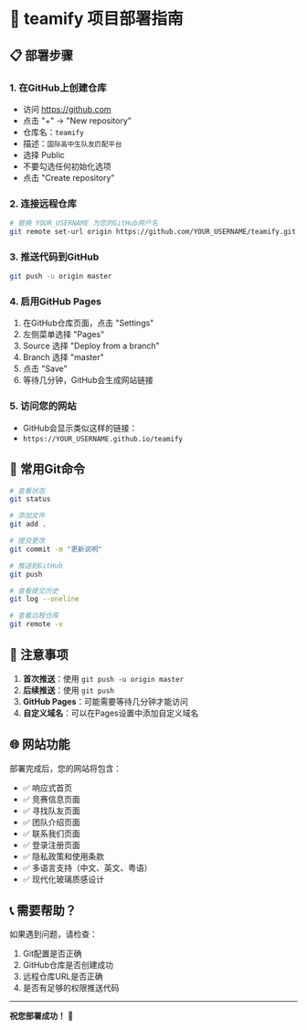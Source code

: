 # 🚀 teamify 项目部署指南

## 📋 部署步骤

### 1. 在GitHub上创建仓库
- 访问 https://github.com
- 点击 "+" → "New repository"
- 仓库名：`teamify`
- 描述：`国际高中生队友匹配平台`
- 选择 Public
- 不要勾选任何初始化选项
- 点击 "Create repository"

### 2. 连接远程仓库
```bash
# 替换 YOUR_USERNAME 为您的GitHub用户名
git remote set-url origin https://github.com/YOUR_USERNAME/teamify.git
```

### 3. 推送代码到GitHub
```bash
git push -u origin master
```

### 4. 启用GitHub Pages
1. 在GitHub仓库页面，点击 "Settings"
2. 左侧菜单选择 "Pages"
3. Source 选择 "Deploy from a branch"
4. Branch 选择 "master"
5. 点击 "Save"
6. 等待几分钟，GitHub会生成网站链接

### 5. 访问您的网站
- GitHub会显示类似这样的链接：
- `https://YOUR_USERNAME.github.io/teamify`

## 🔧 常用Git命令

```bash
# 查看状态
git status

# 添加文件
git add .

# 提交更改
git commit -m "更新说明"

# 推送到GitHub
git push

# 查看提交历史
git log --oneline

# 查看远程仓库
git remote -v
```

## 📝 注意事项

1. **首次推送**：使用 `git push -u origin master`
2. **后续推送**：使用 `git push`
3. **GitHub Pages**：可能需要等待几分钟才能访问
4. **自定义域名**：可以在Pages设置中添加自定义域名

## 🌐 网站功能

部署完成后，您的网站将包含：
- ✅ 响应式首页
- ✅ 竞赛信息页面
- ✅ 寻找队友页面
- ✅ 团队介绍页面
- ✅ 联系我们页面
- ✅ 登录注册页面
- ✅ 隐私政策和使用条款
- ✅ 多语言支持（中文、英文、粤语）
- ✅ 现代化玻璃质感设计

## 📞 需要帮助？

如果遇到问题，请检查：
1. Git配置是否正确
2. GitHub仓库是否创建成功
3. 远程仓库URL是否正确
4. 是否有足够的权限推送代码

---

**祝您部署成功！** 🎉
